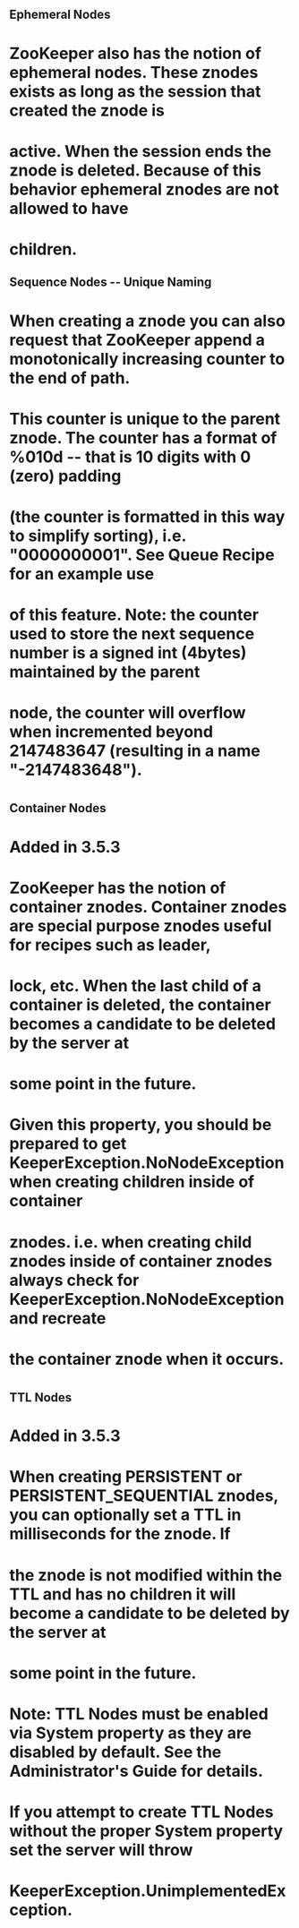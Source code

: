 ## Ephemeral Nodes
#
# ZooKeeper also has the notion of ephemeral nodes. These znodes exists as long as the session that created the znode is 
# active. When the session ends the znode is deleted. Because of this behavior ephemeral znodes are not allowed to have 
# children.

## Sequence Nodes -- Unique Naming
#
# When creating a znode you can also request that ZooKeeper append a monotonically increasing counter to the end of path. 
# This counter is unique to the parent znode. The counter has a format of %010d -- that is 10 digits with 0 (zero) padding 
# (the counter is formatted in this way to simplify sorting), i.e. "<path>0000000001". See Queue Recipe for an example use 
# of this feature. Note: the counter used to store the next sequence number is a signed int (4bytes) maintained by the parent 
# node, the counter will overflow when incremented beyond 2147483647 (resulting in a name "<path>-2147483648").
# 
## Container Nodes
# Added in 3.5.3
# 
# ZooKeeper has the notion of container znodes. Container znodes are special purpose znodes useful for recipes such as leader, 
# lock, etc. When the last child of a container is deleted, the container becomes a candidate to be deleted by the server at 
# some point in the future.
# 
# Given this property, you should be prepared to get KeeperException.NoNodeException when creating children inside of container 
# znodes. i.e. when creating child znodes inside of container znodes always check for KeeperException.NoNodeException and recreate 
# the container znode when it occurs.
# 
## TTL Nodes
# Added in 3.5.3
# 
# When creating PERSISTENT or PERSISTENT_SEQUENTIAL znodes, you can optionally set a TTL in milliseconds for the znode. If 
# the znode is not modified within the TTL and has no children it will become a candidate to be deleted by the server at 
# some point in the future.
# 
# Note: TTL Nodes must be enabled via System property as they are disabled by default. See the Administrator's Guide for details. 
# If you attempt to create TTL Nodes without the proper System property set the server will throw 
# KeeperException.UnimplementedException.
# 
# 

